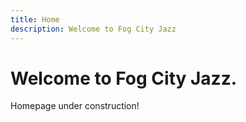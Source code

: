 ```yaml
---
title: Home
description: Welcome to Fog City Jazz
---
```


# Welcome to **Fog City Jazz**.

Homepage under construction!
